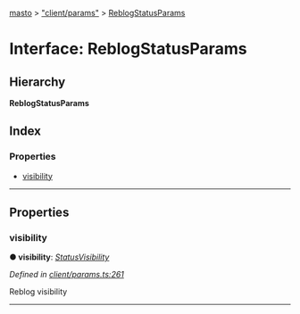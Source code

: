 [masto](../README.md) > ["client/params"](../modules/_client_params_.md) > [ReblogStatusParams](../interfaces/_client_params_.reblogstatusparams.md)

# Interface: ReblogStatusParams

## Hierarchy

**ReblogStatusParams**

## Index

### Properties

* [visibility](_client_params_.reblogstatusparams.md#visibility)

---

## Properties

<a id="visibility"></a>

###  visibility

**● visibility**: *[StatusVisibility](../modules/_entities_status_.md#statusvisibility)*

*Defined in [client/params.ts:261](https://github.com/neet/masto.js/blob/b4e0b0f/src/client/params.ts#L261)*

Reblog visibility

___

